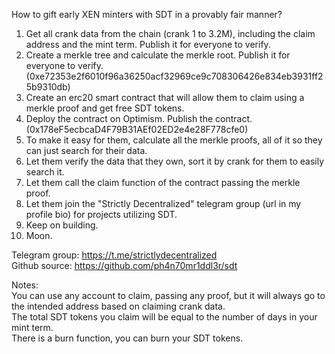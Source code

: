 How to gift early XEN minters with SDT in a provably fair manner?  

1. Get all crank data from the chain (crank 1 to 3.2M), including the claim address and the mint term. Publish it for everyone to verify.  
2. Create a merkle tree and calculate the merkle root. Publish it for everyone to verify. (0xe72353e2f6010f96a36250acf32969ce9c708306426e834eb3931ff25b9310db)  
3. Create an erc20 smart contract that will allow them to claim using a merkle proof and get free SDT tokens.  
4. Deploy the contract on Optimism. Publish the contract. (0x178eF5ecbcaD4F79B31AEf02ED2e4e28F778cfe0)  
5. To make it easy for them, calculate all the merkle proofs, all of it so they can just search for their data.  
6. Let them verify the data that they own, sort it by crank for them to easily search it.  
7. Let them call the claim function of the contract passing the merkle proof.  
8. Let them join the "Strictly Decentralized" telegram group (url in my profile bio) for projects utilizing SDT.  
9. Keep on building.  
10. Moon.  

Telegram group: https://t.me/strictlydecentralized  
Github source: https://github.com/ph4n70mr1ddl3r/sdt  

Notes:  
You can use any account to claim, passing any proof, but it will always go to the intended address based on claiming crank data.  
The total SDT tokens you claim will be equal to the number of days in your mint term.  
There is a burn function, you can burn your SDT tokens.  